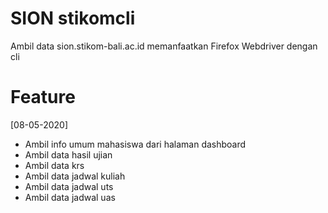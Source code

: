 # SION stikomcli
Ambil data sion.stikom-bali.ac.id memanfaatkan Firefox Webdriver dengan cli

# Feature
[08-05-2020]
- Ambil info umum mahasiswa dari halaman dashboard
- Ambil data hasil ujian
- Ambil data krs
- Ambil data jadwal kuliah
- Ambil data jadwal uts
- Ambil data jadwal uas
